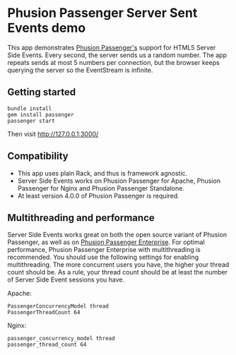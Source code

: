 # Phusion Passenger Server Sent Events demo

This app demonstrates [Phusion Passenger's](https://www.phusionpassenger.com/) support for HTML5 Server Side Events. Every second, the server sends us a random number. The app repeats sends at most 5 numbers per connection, but the browser keeps querying the server so the EventStream is infinite.

## Getting started

    bundle install
    gem install passenger
    passenger start

Then visit http://127.0.0.1:3000/

## Compatibility

 * This app uses plain Rack, and thus is framework agnostic.
 * Server Side Events works on Phusion Passenger for Apache, Phusion Passenger for Nginx and Phusion Passenger Standalone.
 * At least version 4.0.0 of Phusion Passenger is required.

## Multithreading and performance

Server Side Events works great on both the open source variant of Phusion Passenger, as well as on [Phusion Passenger Enterprise](https://www.phusionpassenger.com/). For optimal performance, Phusion Passenger Enterprise with multithreading is recommended. You should use the following settings for enabling multithreading. The more concurrent users you have, the higher your thread count should be. As a rule, your thread count should be at least the number of Server Side Event sessions you have.

Apache:

    PassengerConcurrencyModel thread
    PassengerThreadCount 64

Nginx:

    passenger_concurrency_model thread
    passenger_thread_count 64
